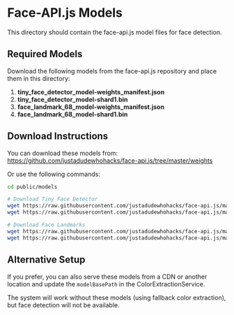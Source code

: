 # Face-API.js Models

This directory should contain the face-api.js model files for face detection.

## Required Models

Download the following models from the face-api.js repository and place them in this directory:

1. **tiny_face_detector_model-weights_manifest.json**
2. **tiny_face_detector_model-shard1.bin**
3. **face_landmark_68_model-weights_manifest.json**
4. **face_landmark_68_model-shard1.bin**

## Download Instructions

You can download these models from:
https://github.com/justadudewhohacks/face-api.js/tree/master/weights

Or use the following commands:

```bash
cd public/models

# Download Tiny Face Detector
wget https://raw.githubusercontent.com/justadudewhohacks/face-api.js/master/weights/tiny_face_detector_model-weights_manifest.json
wget https://raw.githubusercontent.com/justadudewhohacks/face-api.js/master/weights/tiny_face_detector_model-shard1.bin

# Download Face Landmarks
wget https://raw.githubusercontent.com/justadudewhohacks/face-api.js/master/weights/face_landmark_68_model-weights_manifest.json
wget https://raw.githubusercontent.com/justadudewhohacks/face-api.js/master/weights/face_landmark_68_model-shard1.bin
```

## Alternative Setup

If you prefer, you can also serve these models from a CDN or another location and update the `modelBasePath` in the ColorExtractionService.

The system will work without these models (using fallback color extraction), but face detection will not be available.
